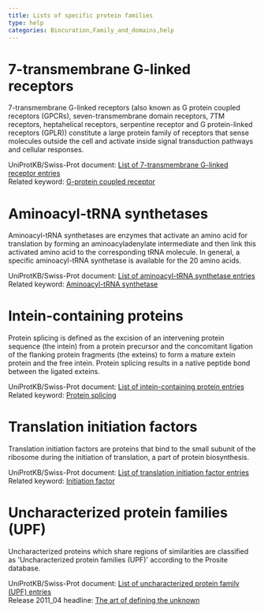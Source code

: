 ```yaml
---
title: Lists of specific protein families
type: help
categories: Biocuration,Family_and_domains,help
---
```


# 7-transmembrane G-linked receptors

7-transmembrane G-linked receptors (also known as G protein coupled receptors (GPCRs), seven-transmembrane domain receptors, 7TM receptors, heptahelical receptors, serpentine receptor and G protein-linked receptors (GPLR)) constitute a large protein family of receptors that sense molecules outside the cell and activate inside signal transduction pathways and cellular responses.

UniProtKB/Swiss-Prot document: [List of 7-transmembrane G-linked receptor entries](https://ftp.ebi.ac.uk/pub/databases/uniprot/current_release/knowledgebase/complete/docs/7tmrlist.txt)  
Related keyword: [G-protein coupled receptor](https://www.uniprot.org/keywords/KW-0297)

# Aminoacyl-tRNA synthetases

Aminoacyl-tRNA synthetases are enzymes that activate an amino acid for translation by forming an aminoacyladenylate intermediate and then link this activated amino acid to the corresponding tRNA molecule. In general, a specific aminoacyl-tRNA synthetase is available for the 20 amino acids.

UniProtKB/Swiss-Prot document: [List of aminoacyl-tRNA synthetase entries](https://ftp.ebi.ac.uk/pub/databases/uniprot/current_release/knowledgebase/complete/docs/aatrnasy.txt)  
Related keyword: [Aminoacyl-tRNA synthetase](https://www.uniprot.org/keywords/KW-0030)

# Intein-containing proteins

Protein splicing is defined as the excision of an intervening protein sequence (the intein) from a protein precursor and the concomitant ligation of the flanking protein fragments (the exteins) to form a mature extein protein and the free intein. Protein splicing results in a native peptide bond between the ligated exteins.

UniProtKB/Swiss-Prot document: [List of intein-containing protein entries](https://ftp.ebi.ac.uk/pub/databases/uniprot/current_release/knowledgebase/complete/docs/intein.txt)  
Related keyword: [Protein splicing](https://www.uniprot.org/keywords/KW-0651)

# Translation initiation factors

Translation initiation factors are proteins that bind to the small subunit of the ribosome during the initiation of translation, a part of protein biosynthesis.

UniProtKB/Swiss-Prot document: [List of translation initiation factor entries](https://ftp.ebi.ac.uk/pub/databases/uniprot/current_release/knowledgebase/complete/docs/initfact.txt)  
Related keyword: [Initiation factor](https://www.uniprot.org/keywords/KW-0396)

# Uncharacterized protein families (UPF)

Uncharacterized proteins which share regions of similarities are classified as 'Uncharacterized protein families (UPF)' according to the Prosite database.

UniProtKB/Swiss-Prot document: [List of uncharacterized protein family (UPF) entries](https://ftp.ebi.ac.uk/pub/databases/uniprot/current_release/knowledgebase/complete/docs/upflist.txt)  
Release 2011_04 headline: [The art of defining the unknown](https://www.uniprot.org/release-notes/2011-04-05-release)

